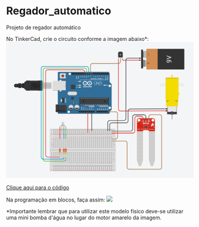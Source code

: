 # Regador_automatico
Projeto de regador automático

No TinkerCad, crie o circuito conforme a imagem abaixo*:
<img src="regador_automatico.png">

<a href="regador_automatico.ino">Clique aqui para o código</a>

Na programação em blocos, faça assim:
<img src="regador_automatico2.png">

*Importante lembrar que para utilizar este modelo físico deve-se utilizar uma mini bomba d'água no lugar do motor amarelo da imagem.
